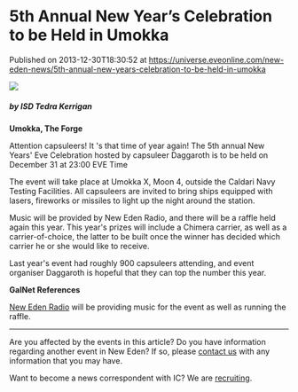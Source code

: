 # 5th Annual New Year’s Celebration to be Held in Umokka
Published on 2013-12-30T18:30:52 at https://universe.eveonline.com/new-eden-news/5th-annual-new-years-celebration-to-be-held-in-umokka

![](http://web.ccpgamescdn.com/newssystem/media/64904/1/ISD_IC.png)

#####  by ISD Tedra Kerrigan

**Umokka, The Forge**

Attention capsuleers! It 's that time of year again! The 5th annual New Years' Eve Celebration hosted by capsuleer Daggaroth is to be held on December 31 at 23:00 EVE Time

The event will take place at Umokka X, Moon 4, outside the Caldari Navy Testing Facilities. All capsuleers are invited to bring ships equipped with lasers, fireworks or missiles to light up the night around the station.

Music will be provided by New Eden Radio, and there will be a raffle held again this year. This year's prizes will include a Chimera carrier, as well as a carrier-of-choice, the latter to be built once the winner has decided which carrier he or she would like to receive.

Last year's event had roughly 900 capsuleers attending, and event organiser Daggaroth is hopeful that they can top the number this year.

**GalNet References**

[New Eden Radio](http://newedenradio.com/) will be providing music for the event as well as running the raffle.

* * *

Are you affected by the events in this article? Do you have information regarding another event in New Eden? If so, please [contact us](http://www.eveonline.com/news.asp?a=submitrp) with any information that you may have.

Want to become a news correspondent with IC? We are [recruiting](http://www.eveonline.com/isd.asp).

